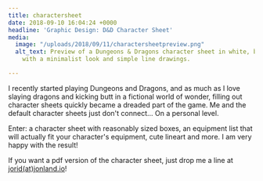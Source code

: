 ```yaml
---
title: charactersheet
date: 2018-09-10 16:04:24 +0000
headline: 'Graphic Design: D&D Character Sheet'
media:
  image: "/uploads/2018/09/11/charactersheetpreview.png"
  alt_text: Preview of a Dungeons & Dragons character sheet in white, black and beige
    with a minimalist look and simple line drawings.

---
```

I recently started playing Dungeons and Dragons, and as much as I love slaying dragons and kicking butt in a fictional world of wonder, filling out character sheets quickly became a dreaded part of the game. Me and the default character sheets just don't connect... On a personal level.

Enter: a character sheet with reasonably sized boxes, an equipment list that will actually fit your character's equipment, cute lineart and more. I am very happy with the result!

If you want a pdf version of the character sheet, just drop me a line at [jorid(at)jonland.io](mailto:jorid@jonland.io)!
